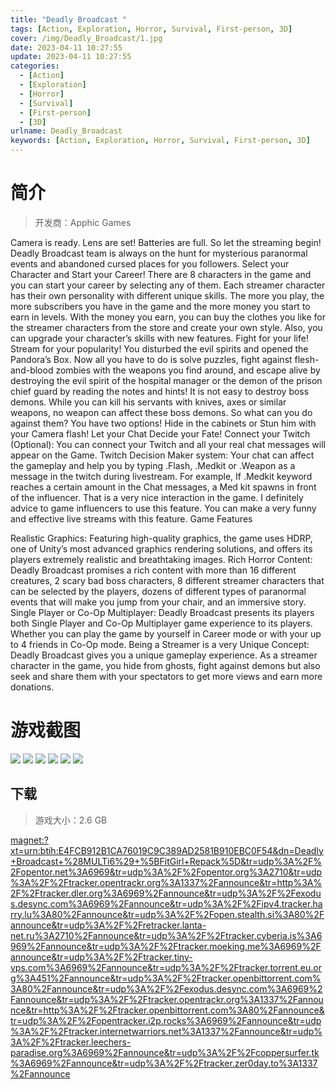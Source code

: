 ```yaml
---
title: "Deadly Broadcast "
tags: [Action, Exploration, Horror, Survival, First-person, 3D]
cover: /img/Deadly_Broadcast/1.jpg
date: 2023-04-11 10:27:55
update: 2023-04-11 10:27:55
categories: 
  - [Action]
  - [Exploration]
  - [Horror]
  - [Survival]
  - [First-person]
  - [3D]
urlname: Deadly_Broadcast
keywords: [Action, Exploration, Horror, Survival, First-person, 3D]
---
```

# 简介

> 开发商：Apphic Games

Camera is ready. Lens are set! Batteries are full. So let the streaming begin!
Deadly Broadcast team is always on the hunt for mysterious paranormal events and abandoned cursed places for you followers.
Select your Character and Start your Career!
There are 8 characters in the game and you can start your career by selecting any of them. Each streamer character has their own personality with different unique skills.
The more you play, the more subscribers you have in the game and the more money you start to earn in levels. With the money you earn, you can buy the clothes you like for the streamer characters from the store and create your own style. Also, you can upgrade your character’s skills with new features.
Fight for your life! Stream for your popularity!
You disturbed the evil spirits and opened the Pandora’s Box. Now all you have to do is solve puzzles, fight against flesh-and-blood zombies with the weapons you find around, and escape alive by destroying the evil spirit of the hospital manager or the demon of the prison chief guard by reading the notes and hints!
It is not easy to destroy boss demons. While you can kill his servants with knives, axes or similar weapons, no weapon can affect these boss demons. So what can you do against them? You have two options! Hide in the cabinets or Stun him with your Camera flash!
Let your Chat Decide your Fate! Connect your Twitch (Optional):
You can connect your Twitch and all your real chat messages will appear on the Game.
Twitch Decision Maker system: Your chat can affect the gameplay and help you by typing .Flash, .Medkit or .Weapon as a message in the twitch during livestream. For example, If .Medkit keyword reaches a certain amount in the Chat messages, a Med kit spawns in front of the influencer. That is a very nice interaction in the game. I definitely advice to game influencers to use this feature. You can make a very funny and effective live streams with this feature.
Game Features

Realistic Graphics: Featuring high-quality graphics, the game uses HDRP, one of Unity’s most advanced graphics rendering solutions, and offers its players extremely realistic and breathtaking images.
Rich Horror Content: Deadly Broadcast promises a rich content with more than 16 different creatures, 2 scary bad boss characters, 8 different streamer characters that can be selected by the players, dozens of different types of paranormal events that will make you jump from your chair, and an immersive story.
Single Player or Co-Op Multiplayer: Deadly Broadcast presents its players both Single Player and Co-Op Multiplayer game experience to its players. Whether you can play the game by yourself in Career mode or with your up to 4 friends in Co-Op mode.
Being a Streamer is a very Unique Concept: Deadly Broadcast gives you a unique gameplay experience. As a streamer character in the game, you hide from ghosts, fight against demons but also seek and share them with your spectators to get more views and earn more donations.

# 游戏截图

![](/img/Deadly_Broadcast/2.jpg)
![](/img/Deadly_Broadcast/3.jpg)
![](/img/Deadly_Broadcast/4.jpg)
![](/img/Deadly_Broadcast/5.jpg)
![](/img/Deadly_Broadcast/6.jpg)
![](/img/Deadly_Broadcast/7.jpg)


## 下载

> 游戏大小：2.6 GB

[magnet:?xt=urn:btih:E4FCB912B1CA76019C9C389AD2581B910EBC0F54&amp;dn=Deadly+Broadcast+%28MULTi6%29+%5BFitGirl+Repack%5D&amp;tr=udp%3A%2F%2Fopentor.net%3A6969&amp;tr=udp%3A%2F%2Fopentor.org%3A2710&amp;tr=udp%3A%2F%2Ftracker.opentrackr.org%3A1337%2Fannounce&amp;tr=http%3A%2F%2Ftracker.dler.org%3A6969%2Fannounce&amp;tr=udp%3A%2F%2Fexodus.desync.com%3A6969%2Fannounce&amp;tr=udp%3A%2F%2Fipv4.tracker.harry.lu%3A80%2Fannounce&amp;tr=udp%3A%2F%2Fopen.stealth.si%3A80%2Fannounce&amp;tr=udp%3A%2F%2Fretracker.lanta-net.ru%3A2710%2Fannounce&amp;tr=udp%3A%2F%2Ftracker.cyberia.is%3A6969%2Fannounce&amp;tr=udp%3A%2F%2Ftracker.moeking.me%3A6969%2Fannounce&amp;tr=udp%3A%2F%2Ftracker.tiny-vps.com%3A6969%2Fannounce&amp;tr=udp%3A%2F%2Ftracker.torrent.eu.org%3A451%2Fannounce&amp;tr=udp%3A%2F%2Ftracker.openbittorrent.com%3A80%2Fannounce&amp;tr=udp%3A%2F%2Fexodus.desync.com%3A6969%2Fannounce&amp;tr=udp%3A%2F%2Ftracker.opentrackr.org%3A1337%2Fannounce&amp;tr=http%3A%2F%2Ftracker.openbittorrent.com%3A80%2Fannounce&amp;tr=udp%3A%2F%2Fopentracker.i2p.rocks%3A6969%2Fannounce&amp;tr=udp%3A%2F%2Ftracker.internetwarriors.net%3A1337%2Fannounce&amp;tr=udp%3A%2F%2Ftracker.leechers-paradise.org%3A6969%2Fannounce&amp;tr=udp%3A%2F%2Fcoppersurfer.tk%3A6969%2Fannounce&amp;tr=udp%3A%2F%2Ftracker.zer0day.to%3A1337%2Fannounce](magnet:?xt=urn:btih:E4FCB912B1CA76019C9C389AD2581B910EBC0F54&amp;dn=Deadly+Broadcast+%28MULTi6%29+%5BFitGirl+Repack%5D&amp;tr=udp%3A%2F%2Fopentor.net%3A6969&amp;tr=udp%3A%2F%2Fopentor.org%3A2710&amp;tr=udp%3A%2F%2Ftracker.opentrackr.org%3A1337%2Fannounce&amp;tr=http%3A%2F%2Ftracker.dler.org%3A6969%2Fannounce&amp;tr=udp%3A%2F%2Fexodus.desync.com%3A6969%2Fannounce&amp;tr=udp%3A%2F%2Fipv4.tracker.harry.lu%3A80%2Fannounce&amp;tr=udp%3A%2F%2Fopen.stealth.si%3A80%2Fannounce&amp;tr=udp%3A%2F%2Fretracker.lanta-net.ru%3A2710%2Fannounce&amp;tr=udp%3A%2F%2Ftracker.cyberia.is%3A6969%2Fannounce&amp;tr=udp%3A%2F%2Ftracker.moeking.me%3A6969%2Fannounce&amp;tr=udp%3A%2F%2Ftracker.tiny-vps.com%3A6969%2Fannounce&amp;tr=udp%3A%2F%2Ftracker.torrent.eu.org%3A451%2Fannounce&amp;tr=udp%3A%2F%2Ftracker.openbittorrent.com%3A80%2Fannounce&amp;tr=udp%3A%2F%2Fexodus.desync.com%3A6969%2Fannounce&amp;tr=udp%3A%2F%2Ftracker.opentrackr.org%3A1337%2Fannounce&amp;tr=http%3A%2F%2Ftracker.openbittorrent.com%3A80%2Fannounce&amp;tr=udp%3A%2F%2Fopentracker.i2p.rocks%3A6969%2Fannounce&amp;tr=udp%3A%2F%2Ftracker.internetwarriors.net%3A1337%2Fannounce&amp;tr=udp%3A%2F%2Ftracker.leechers-paradise.org%3A6969%2Fannounce&amp;tr=udp%3A%2F%2Fcoppersurfer.tk%3A6969%2Fannounce&amp;tr=udp%3A%2F%2Ftracker.zer0day.to%3A1337%2Fannounce)